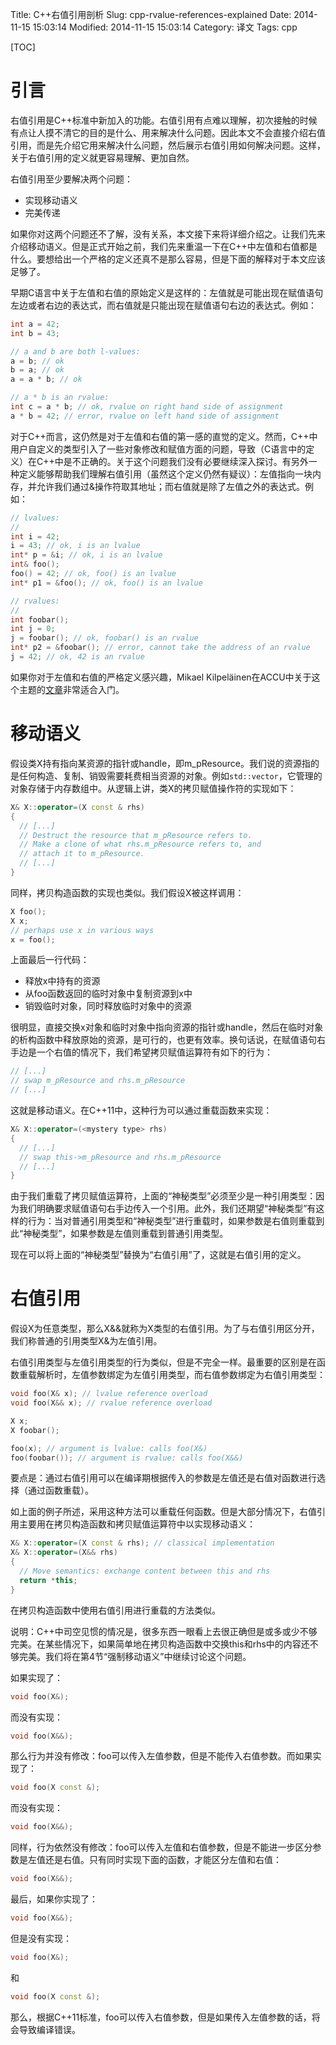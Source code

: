 Title: C++右值引用剖析
Slug: cpp-rvalue-references-explained
Date: 2014-11-15 15:03:14
Modified: 2014-11-15 15:03:14
Category: 译文
Tags: cpp

[TOC]

# 引言

右值引用是C++标准中新加入的功能。右值引用有点难以理解，初次接触的时候有点让人摸不清它的目的是什么、用来解决什么问题。因此本文不会直接介绍右值引用，而是先介绍它用来解决什么问题，然后展示右值引用如何解决问题。这样，关于右值引用的定义就更容易理解、更加自然。

右值引用至少要解决两个问题：

* 实现移动语义
* 完美传递

如果你对这两个问题还不了解，没有关系，本文接下来将详细介绍之。让我们先来介绍移动语义。但是正式开始之前，我们先来重温一下在C++中左值和右值都是什么。要想给出一个严格的定义还真不是那么容易，但是下面的解释对于本文应该足够了。

早期C语言中关于左值和右值的原始定义是这样的：左值就是可能出现在赋值语句左边或者右边的表达式，而右值就是只能出现在赋值语句右边的表达式。例如：

``` C++
int a = 42;
int b = 43;

// a and b are both l-values:
a = b; // ok
b = a; // ok
a = a * b; // ok

// a * b is an rvalue:
int c = a * b; // ok, rvalue on right hand side of assignment
a * b = 42; // error, rvalue on left hand side of assignment
```

对于C++而言，这仍然是对于左值和右值的第一感的直觉的定义。然而，C++中用户自定义的类型引入了一些对象修改和赋值方面的问题，导致（C语言中的定义）在C++中是不正确的。关于这个问题我们没有必要继续深入探讨。有另外一种定义能够帮助我们理解右值引用（虽然这个定义仍然有疑议）：左值指向一块内存，并允许我们通过&操作符取其地址；而右值就是除了左值之外的表达式。例如：

``` C++
// lvalues:
//
int i = 42;
i = 43; // ok, i is an lvalue
int* p = &i; // ok, i is an lvalue
int& foo();
foo() = 42; // ok, foo() is an lvalue
int* p1 = &foo(); // ok, foo() is an lvalue

// rvalues:
//
int foobar();
int j = 0;
j = foobar(); // ok, foobar() is an rvalue
int* p2 = &foobar(); // error, cannot take the address of an rvalue
j = 42; // ok, 42 is an rvalue
```

如果你对于左值和右值的严格定义感兴趣，Mikael Kilpeläinen在ACCU中关于这个主题的[文章](http://accu.org/index.php/journals/227)非常适合入门。

# 移动语义

假设类X持有指向某资源的指针或handle，即m_pResource。我们说的资源指的是任何构造、复制、销毁需要耗费相当资源的对象。例如`std::vector`，它管理的对象存储于内存数组中。从逻辑上讲，类X的拷贝赋值操作符的实现如下：

``` C++
X& X::operator=(X const & rhs)
{
  // [...]
  // Destruct the resource that m_pResource refers to. 
  // Make a clone of what rhs.m_pResource refers to, and 
  // attach it to m_pResource.
  // [...]
}
```

同样，拷贝构造函数的实现也类似。我们假设X被这样调用：

``` C++
X foo();
X x;
// perhaps use x in various ways
x = foo();
```

上面最后一行代码：

* 释放x中持有的资源
* 从foo函数返回的临时对象中复制资源到x中
* 销毁临时对象，同时释放临时对象中的资源

很明显，直接交换x对象和临时对象中指向资源的指针或handle，然后在临时对象的析构函数中释放原始的资源，是可行的，也更有效率。换句话说，在赋值语句右手边是一个右值的情况下，我们希望拷贝赋值运算符有如下的行为：

``` C++
// [...]
// swap m_pResource and rhs.m_pResource
// [...]  
```

这就是移动语义。在C++11中，这种行为可以通过重载函数来实现：

``` C++
X& X::operator=(<mystery type> rhs)
{
  // [...]
  // swap this->m_pResource and rhs.m_pResource
  // [...]  
}
```

由于我们重载了拷贝赋值运算符，上面的“神秘类型”必须至少是一种引用类型：因为我们明确要求赋值语句右手边传入一个引用。此外，我们还期望“神秘类型”有这样的行为：当对普通引用类型和“神秘类型”进行重载时，如果参数是右值则重载到此“神秘类型”，如果参数是左值则重载到普通引用类型。

现在可以将上面的“神秘类型”替换为“右值引用”了，这就是右值引用的定义。

# 右值引用

假设X为任意类型，那么X&&就称为X类型的右值引用。为了与右值引用区分开，我们称普通的引用类型X&为左值引用。

右值引用类型与左值引用类型的行为类似，但是不完全一样。最重要的区别是在函数重载解析时，左值参数绑定为左值引用类型，而右值参数绑定为右值引用类型：

``` C++
void foo(X& x); // lvalue reference overload
void foo(X&& x); // rvalue reference overload

X x;
X foobar();

foo(x); // argument is lvalue: calls foo(X&)
foo(foobar()); // argument is rvalue: calls foo(X&&)
```
 
要点是：通过右值引用可以在编译期根据传入的参数是左值还是右值对函数进行选择（通过函数重载）。

如上面的例子所述，采用这种方法可以重载任何函数。但是大部分情况下，右值引用主要用在拷贝构造函数和拷贝赋值运算符中以实现移动语义：

``` C++
X& X::operator=(X const & rhs); // classical implementation
X& X::operator=(X&& rhs)
{
  // Move semantics: exchange content between this and rhs
  return *this;
}
```

在拷贝构造函数中使用右值引用进行重载的方法类似。

说明：C++中司空见惯的情况是，很多东西一眼看上去很正确但是或多或少不够完美。在某些情况下，如果简单地在拷贝构造函数中交换this和rhs中的内容还不够完美。我们将在第4节“强制移动语义”中继续讨论这个问题。

如果实现了：

``` C++
void foo(X&);
```

而没有实现：

``` C++
void foo(X&&);
```

那么行为并没有修改：foo可以传入左值参数，但是不能传入右值参数。而如果实现了：

``` C++
void foo(X const &);
```

而没有实现：

``` C++
void foo(X&&);
```

同样，行为依然没有修改：foo可以传入左值和右值参数，但是不能进一步区分参数是左值还是右值。只有同时实现下面的函数，才能区分左值和右值：

``` C++
void foo(X&&);
```

最后，如果你实现了：

``` C++
void foo(X&&);
```

但是没有实现：

``` C++
void foo(X&);
```

和

``` C++
void foo(X const &);
```

那么，根据C++11标准，foo可以传入右值参数，但是如果传入左值参数的话，将会导致编译错误。